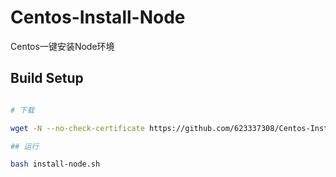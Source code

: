 # Centos-Install-Node
Centos一键安装Node环境

## Build Setup

``` bash

# 下载 

wget -N --no-check-certificate https://github.com/623337308/Centos-Install-Node/raw/master/install-node.sh

## 运行

bash install-node.sh

```


